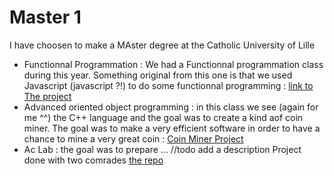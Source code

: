 # Master 1
 I have choosen to make a MAster degree at the Catholic University of Lille

- Functionnal Programmation : 
We had a Functionnal programmation class during this year. Something original from this one is that we used Javascript (javascript ?!) to do some functionnal programming : 
[link to The project](https://github.com/BBR2394/TDProgrFonct)
- Advanced oriented object programming : in this class we see (again for me ^^) the C++ language and the goal was to create a kind aof coin miner. The goal was to make a very efficient software in order to have a chance to mine a very great coin : [Coin Miner Project](https://github.com/BBR2394/OOP-advance)
- Ac Lab : the goal was to prepare ... //todo add a description Project done with two comrades [the repo](https://github.com/BBR2394/AC-Lab-ICPC)
